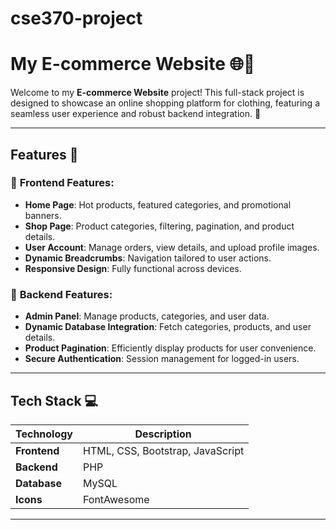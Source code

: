 # cse370-project
# **My E-commerce Website** 🌐🛒

Welcome to my **E-commerce Website** project! This full-stack project is designed to showcase an online shopping platform for clothing, featuring a seamless user experience and robust backend integration. 🚀

---

## **Features** 🎯

### 🌟 **Frontend Features**:
- **Home Page**: Hot products, featured categories, and promotional banners.
- **Shop Page**: Product categories, filtering, pagination, and product details.
- **User Account**: Manage orders, view details, and upload profile images.
- **Dynamic Breadcrumbs**: Navigation tailored to user actions.
- **Responsive Design**: Fully functional across devices.

### 🔧 **Backend Features**:
- **Admin Panel**: Manage products, categories, and user data.
- **Dynamic Database Integration**: Fetch categories, products, and user details.
- **Product Pagination**: Efficiently display products for user convenience.
- **Secure Authentication**: Session management for logged-in users.

---

## **Tech Stack** 💻

| Technology       | Description              |
|------------------|--------------------------|
| **Frontend**     | HTML, CSS, Bootstrap, JavaScript |
| **Backend**      | PHP                      |
| **Database**     | MySQL                   |
| **Icons**        | FontAwesome             |

---





